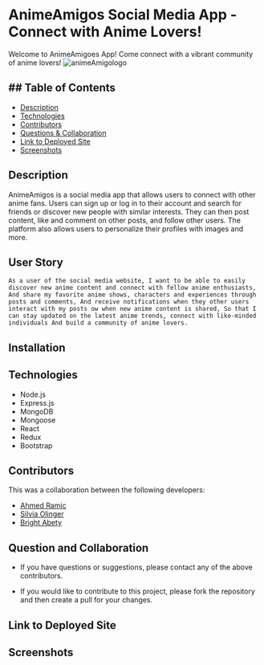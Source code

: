 # AnimeAmigos Social Media App - Connect with Anime Lovers!
Welcome to AnimeAmigoes App! Come connect with a vibrant community of anime lovers!
![animeAmigologo](https://user-images.githubusercontent.com/113262558/224212110-3107732e-25f7-4123-b8fe-b7b1a9100e26.png)


## ## Table of Contents

- [Description](#description)
- [Technologies](#technologies)
- [Contributors](#contributors)
- [Questions & Collaboration](#questions&collaboration)
- [Link to Deployed Site](#deployedsite)
- [Screenshots](#screenshots)

## Description

AnimeAmigos is a social media app that allows users to connect with other anime fans. Users can sign up or log in to their account and search for friends or discover new people with similar interests. They can then post content, like and comment on other posts, and follow other users. The platform also allows users to personalize their profiles with images and more.

## User Story

``As a user of the social media website,
I want to be able to easily discover new anime content and connect with fellow anime enthusiasts, 
And share my favorite anime shows, characters and experiences through posts and comments,
And receive notifications when they other users interact with my posts ow when new anime content is shared,
So that I can stay updated on the latest anime trends, connect with like-minded individuals
And build a community of anime lovers.
``

## Installation


## Technologies 
- Node.js
- Express.js
- MongoDB
- Mongoose
- React
- Redux
- Bootstrap

## Contributors
This was a collaboration between the following developers:
- [Ahmed Ramic](https://github.com/aramic11)
- [Silvia Olinger](https://github.com/silviaolinger)
- [Bright Abety](https://github.com/kagebright)


## Question and Collaboration
- If you have questions or suggestions, please contact any of the above contributors.

- If you would like to contribute to this project, please fork the repository and then create a pull for your changes.

## Link to Deployed Site

## Screenshots
